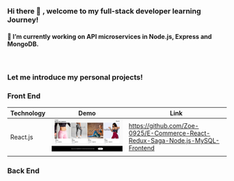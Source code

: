 ### Hi there 👋 , welcome to my full-stack developer learning Journey!

#### 🔭 I’m currently working on API microservices in Node.js, Express and MongoDB.
<br/>

### Let me introduce my personal projects!
### Front End
| Technology | Demo | Link |
| ----------- | ----------- | ----------- |
| React.js |![alt text](https://github.com/Zoe-0925/E-Commerce-React-Redux-Saga-Node.js-MySQL-Frontend/blob/master/public/Demo-2.png)| https://github.com/Zoe-0925/E-Commerce-React-Redux-Saga-Node.js-MySQL-Frontend |

### Back End


<!--
**Zoe-0925/Zoe-0925** is a ✨ _special_ ✨ repository because its `README.md` (this file) appears on your GitHub profile.

Here are some ideas to get you started:

- 🔭 I’m currently working on ...
- 🌱 I’m currently learning ...
- 👯 I’m looking to collaborate on ...
- 🤔 I’m looking for help with ...
- 💬 Ask me about ...
- 📫 How to reach me: ...
- 😄 Pronouns: ...
- ⚡ Fun fact: ...
-->

